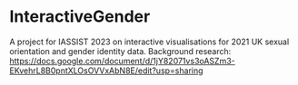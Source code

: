 # InteractiveGender
A project for IASSIST 2023 on interactive visualisations for 2021 UK sexual orientation and gender identity data. 
Background research: https://docs.google.com/document/d/1jY82071vs3oASZm3-EKvehrL8B0pntXLOsOVVxAbN8E/edit?usp=sharing 
